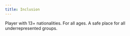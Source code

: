 ```yaml
---
title: Inclusion
---
```

Player with 13+ nationalities.
For all ages.
A safe place for all underrepresented groups.